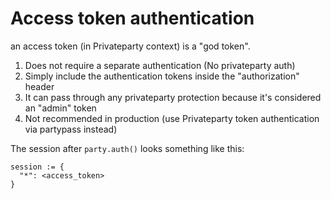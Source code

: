 # Access token authentication

an access token (in Privateparty context) is a "god token".

1. Does not require a separate authentication (No privateparty auth)
2. Simply include the authentication tokens inside the "authorization" header
3. It can pass through any privateparty protection because it's considered an "admin" token
4. Not recommended in production (use Privateparty token authentication via partypass instead)

The session after `party.auth()` looks something like this:

```
session := {
  "*": <access_token>
}
```
